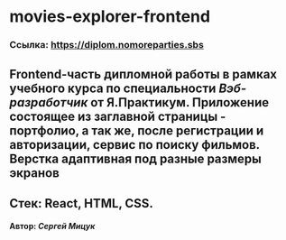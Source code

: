 # movies-explorer-frontend

### Ссылка: https://diplom.nomoreparties.sbs

## Frontend-часть дипломной работы в рамках учебного курса по специальности *Вэб-разработчик* от Я.Практикум. Приложение состоящее из заглавной страницы - портфолио, а так же, после регистрации и авторизации, сервис по поиску фильмов. Верстка адаптивная под разные размеры экранов

## Стек: React, HTML, CSS.

#### Автор: *Сергей Мицук*

